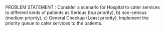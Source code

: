 PROBLEM STATEMENT :
Consider a scenario for Hospital to cater services to different kinds of patients as Serious
(top priority), b) non-serious (medium priority), c) General Checkup (Least priority).
Implement the priority queue to cater services to the patients.
